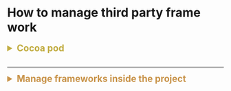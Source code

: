 # How to manage third party frame work




<details>
<summary style="font-size: 1.5em; color: #c1ac40"><B>Cocoa pod</B></summary>
We'll know how to install cocoapod and manage our third party framework.
If you don't, I recommand you go ahead and click the link below.

<br>

[How to install cocoa pod(Sean Allen)](https://youtu.be/MuMZZtQpB6Y?si=H5cUO1IPAf5Y4aDB)

He'll tell you how to install cocoa pod through terminal.


```
$ sudo gem install cocoapods
```
</details>
<br>

---
<details>
<summary style="font-size: 1.5em; color: #c89349"><B>Manage frameworks inside the project</B></summary>
Cocoa pod handle most of the heavy lifting for us so we can focusing on how to manage the libraries that comes with those handy framework.

</br>

<b>Method 1: Using extension</b><br>

By using extension, we are able to encapsulate and limit the scope of the framework.<br>
Also notice that we can also <span style="color: #c89349">wrap up functionalities</span> form those frameworks to better suit our needs.


```swift
extension UITableView {

    func addRefreshHeader(refreshingBlock: @escaping () -> Void) {
        mj_header = MJRefreshNormalHeader(refreshingBlock: refreshingBlock)
    }

    func endHeaderRefreshing() {
        mj_header?.endRefreshing()
    }

    func beginHeaderRefreshing() {
        mj_header?.beginRefreshing()
    }

    func addRefreshFooter(refreshingBlock: @escaping () -> Void) {
        mj_footer = MJRefreshAutoNormalFooter(refreshingBlock: refreshingBlock)
    }

    func endFooterRefreshing() {
        mj_footer?.endRefreshing()
    }

    func endWithNoMoreData() {
        mj_footer?.endRefreshingWithNoMoreData()
    }

    func resetNoMoreData() {
        mj_footer?.resetNoMoreData()
    }
}
```


<br>

---

<br>
<b>Method 2: Using custom class with singleton</b><br>

Or we can create a custom class for initializing the the functionality of the framework.
This way we don't have to initialize the whole things every time we try to use it.
I think it's an awesome and neat way to avoid creating repeatitive code.<br>
This method is basically an upgraded version of method 1. It takes a little bit more time to set up, but we can easily separate the framework logic from the view controller.



```swift
import JGProgressHUD

enum HUDType {
    case success(String)
    case failure(String)
}

class LKProgressHUD {

    static let shared = LKProgressHUD()

    private init() {}

    let hud = JGProgressHUD(style: .dark)

    var view: UIView {
        return AppDelegate.shared.window!.rootViewController!.view
    }

    static func show(type: HUDType) {
        switch type {
        case .success(let text):
            showSuccess(text: text)
        case .failure(let text):
            showFailure(text: text)
        }
    }

    static func showSuccess(text: String = "success") {
        if !Thread.isMainThread {
            DispatchQueue.main.async {
                showSuccess(text: text)
            }
            return
        }
        shared.hud.textLabel.text = text
        shared.hud.indicatorView = JGProgressHUDSuccessIndicatorView()
        shared.hud.show(in: shared.view)
        shared.hud.dismiss(afterDelay: 1.5)
    }

    static func showFailure(text: String = "Failure") {
        if !Thread.isMainThread {
            DispatchQueue.main.async {
                showFailure(text: text)
            }
            return
        }
        shared.hud.textLabel.text = text
        shared.hud.indicatorView = JGProgressHUDErrorIndicatorView()
        shared.hud.show(in: shared.view)
        shared.hud.dismiss(afterDelay: 1.5)
    }

    static func show() {
        if !Thread.isMainThread {
            DispatchQueue.main.async {
                show()
            }
            return
        }
        shared.hud.indicatorView = JGProgressHUDIndeterminateIndicatorView()
        shared.hud.textLabel.text = "Loading"
        shared.hud.show(in: shared.view)
    }

    static func dismiss() {
        if !Thread.isMainThread {
            DispatchQueue.main.async {
                dismiss()
            }
            return
        }
        shared.hud.dismiss()
    }
}
```
</details>




